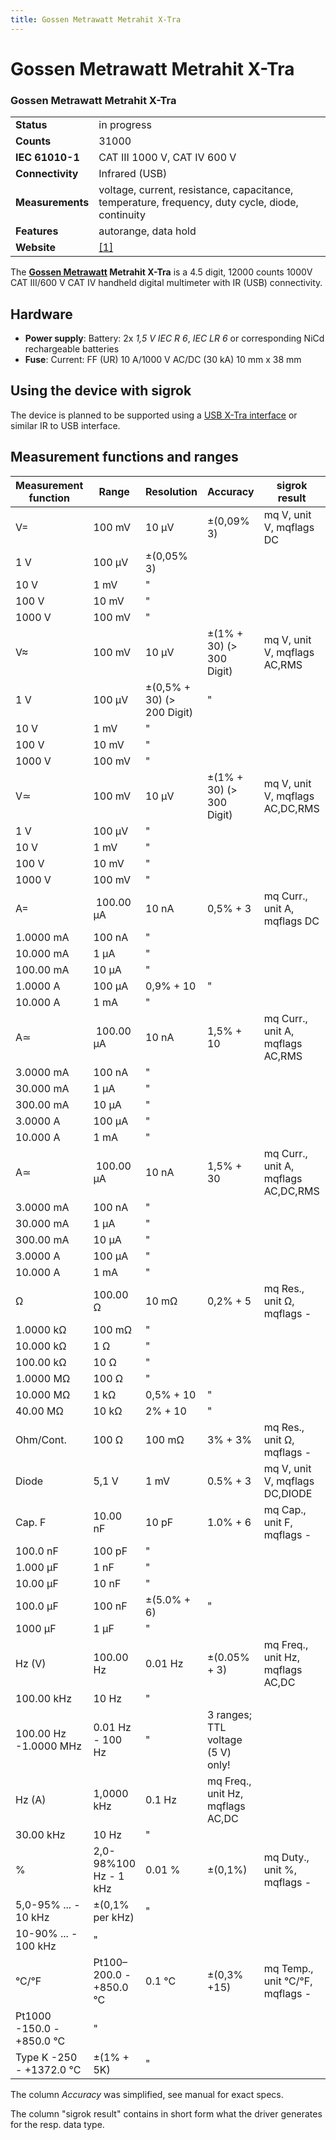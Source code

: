 ```yaml
---
title: Gossen Metrawatt Metrahit X-Tra
---
```


# Gossen Metrawatt Metrahit X-Tra

<div class="infobox" markdown>

### Gossen Metrawatt Metrahit X-Tra

| | |
|---|---|
| **Status** | in progress |
| **Counts** | 31000 |
| **IEC 61010-1** | CAT III 1000 V, CAT IV 600 V |
| **Connectivity** | Infrared (USB) |
| **Measurements** | voltage, current, resistance, capacitance, temperature, frequency, duty cycle, diode, continuity |
| **Features** | autorange, data hold |
| **Website** | [[1]](http://www.gossenmetrawatt.com/english/produkte/metrahitx-tra.htm) |

</div>

The **[Gossen Metrawatt](https://sigrok.org/wiki/Gossen_Metrawatt) Metrahit X-Tra** is a 4.5 digit, 12000 counts 1000V CAT III/600 V CAT IV handheld digital multimeter with IR (USB) connectivity.

## Hardware
- **Power supply**:
Battery: 2x *1,5 V IEC R 6*, *IEC LR 6* or corresponding NiCd rechargeable batteries
- **Fuse**:
Current: FF (UR) 10 A/1000 V AC/DC (30 kA) 10 mm x 38 mm
## Using the device with sigrok

The device is planned to be supported using a [ USB X-Tra interface](https://sigrok.org/wiki/Gossen_Metrawatt#USB_X-Tra) or similar IR to USB interface.

## Measurement functions and ranges
| Measurement function | Range | Resolution | Accuracy | sigrok result | Remarks |
|---|---|---|---|---|---|
| V= | 100 mV | 10 μV | ±(0,09% 3) | mq V, unit V, mqflags DC | with ZERO |
| 1 V | 100 μV | ±(0,05% 3) |  |
| 10 V | 1 mV | " |  |
| 100 V | 10 mV | " |  |
| 1000 V | 100 mV | " |  |
| V≈ | 100 mV | 10 µV | ±(1% + 30) (> 300 Digit) | mq V, unit V, mqflags AC,RMS | min. 200 µV |
| 1 V | 100 μV | ±(0,5% + 30) (> 200 Digit) | " |  |
| 10 V | 1 mV | " |  |
| 100 V | 10 mV | " |  |
| 1000 V | 100 mV | " |  |
| V≃ | 100 mV | 10 µV | ±(1% + 30) (> 300 Digit) | mq V, unit V, mqflags AC,DC,RMS | min. 200 µV |
| 1 V | 100 μV | " |  |
| 10 V | 1 mV | " |  |
| 100 V | 10 mV | " |  |
| 1000 V | 100 mV | " |  |
| A= | &#160;100.00 µA | 10 nA | 0,5% + 3 | mq Curr., unit A, mqflags DC |  |
| 1.0000 mA | 100 nA | " |  |
| 10.000 mA | 1 µA | " |  |
| 100.00 mA | 10 µA | " |  |
| 1.0000 A | 100 µA | 0,9% + 10 | " |  |
| 10.000 A | 1 mA | " |  |
| A≃ | &#160;100.00 µA | 10 nA | 1,5% + 10 | mq Curr., unit A, mqflags AC,RMS |  |
| 3.0000 mA | 100 nA | " |  |
| 30.000 mA | 1 µA | " |  |
| 300.00 mA | 10 µA | " |  |
| 3.0000 A | 100 µA | " |  |
| 10.000 A | 1 mA | " |  |
| A≃ | &#160;100.00 µA | 10 nA | 1,5% + 30 | mq Curr., unit A, mqflags AC,DC,RMS |  |
| 3.0000 mA | 100 nA | " |  |
| 30.000 mA | 1 µA | " |  |
| 300.00 mA | 10 µA | " |  |
| 3.0000 A | 100 µA | " |  |
| 10.000 A | 1 mA | " |  |
| Ω | 100.00 Ω | 10 mΩ | 0,2% + 5 | mq Res., unit Ω, mqflags - |  |
| 1.0000 kΩ | 100 mΩ | " |  |
| 10.000 kΩ | 1 Ω | " |  |
| 100.00 kΩ | 10 Ω | " |  |
| 1.0000 MΩ | 100 Ω | " |  |
| 10.000 MΩ | 1 kΩ | 0,5% + 10 | " |  |
| 40.00 MΩ | 10 kΩ | 2% + 10 | " |  |
| Ohm/Cont. | 100 Ω | 100 mΩ | 3% + 3% | mq Res., unit Ω, mqflags - | max. 8 V/ca. 1 mA |
| Diode | 5,1 V | 1 mV | 0.5% + 3 | mq V, unit V, mqflags DC,DIODE | max. 8 V/ca. 1 mA |
| Cap. F | 10.00 nF | 10 pF | 1.0% + 6 | mq Cap., unit F, mqflags - |  |
| 100.0 nF | 100 pF | " |  |
| 1.000 µF | 1 nF | " |  |
| 10.00 µF | 10 nF | " |  |
| 100.0 µF | 100 nF | ±(5.0% + 6) | " |  |
| 1000 µF | 1 µF | " |  |
| Hz (V) | 100.00 Hz | 0.01 Hz | ±(0.05% + 3) | mq Freq., unit Hz, mqflags AC,DC |  |
| 100.00 kHz | 10 Hz | " |  |
| 100.00 Hz -1.0000 MHz | 0.01 Hz - 100 Hz | " | 3 ranges; TTL voltage (5 V) only! |
| Hz (A) | 1,0000 kHz | 0.1 Hz | mq Freq., unit Hz, mqflags AC,DC |  |
| 30.00 kHz | 10 Hz | " |  |
| % | 2,0-98%100 Hz - 1 kHz | 0.01&#160;% | ±(0,1%) | mq Duty., unit&#160;%, mqflags - |  |
| 5,0-95% ... - 10 kHz | ±(0,1% per kHz) | " |  |
| 10-90% ... - 100 kHz | " |  |
| °C/°F | Pt100–200.0 - +850.0 °C | 0.1 °C | ±(0,3% +15) | mq Temp., unit °C/°F, mqflags - | Multimeter switchable between °C and °F. |
| Pt1000 -150.0 - +850.0 °C | " |  |
| Type K -250 - +1372.0 °C | ±(1% + 5K) | " |  |

The column *Accuracy* was simplified, see manual for exact specs.

The column "sigrok result" contains in short form what the driver generates for the resp. data type.

